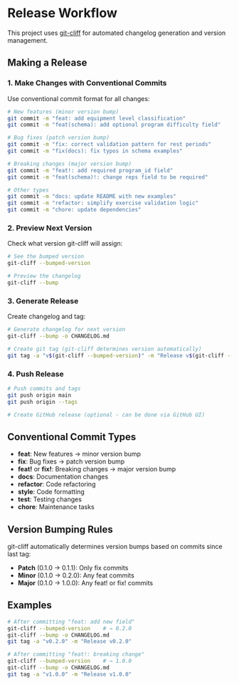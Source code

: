# Release Workflow

This project uses [git-cliff](https://git-cliff.org/) for automated changelog generation and version management.

## Making a Release

### 1. Make Changes with Conventional Commits

Use conventional commit format for all changes:

```bash
# New features (minor version bump)
git commit -m "feat: add equipment level classification"
git commit -m "feat(schema): add optional program difficulty field"

# Bug fixes (patch version bump)  
git commit -m "fix: correct validation pattern for rest periods"
git commit -m "fix(docs): fix typos in schema examples"

# Breaking changes (major version bump)
git commit -m "feat!: add required program_id field"
git commit -m "feat(schema)!: change reps field to be required"

# Other types
git commit -m "docs: update README with new examples"
git commit -m "refactor: simplify exercise validation logic"
git commit -m "chore: update dependencies"
```

### 2. Preview Next Version

Check what version git-cliff will assign:

```bash
# See the bumped version
git-cliff --bumped-version

# Preview the changelog
git-cliff --bump
```

### 3. Generate Release

Create changelog and tag:

```bash
# Generate changelog for next version
git-cliff --bump -o CHANGELOG.md

# Create git tag (git-cliff determines version automatically)
git tag -a "v$(git-cliff --bumped-version)" -m "Release v$(git-cliff --bumped-version)"
```

### 4. Push Release

```bash
# Push commits and tags
git push origin main
git push origin --tags

# Create GitHub release (optional - can be done via GitHub UI)
```

## Conventional Commit Types

- **feat**: New features → minor version bump
- **fix**: Bug fixes → patch version bump  
- **feat!** or **fix!**: Breaking changes → major version bump
- **docs**: Documentation changes
- **refactor**: Code refactoring
- **style**: Code formatting
- **test**: Testing changes
- **chore**: Maintenance tasks

## Version Bumping Rules

git-cliff automatically determines version bumps based on commits since last tag:

- **Patch** (0.1.0 → 0.1.1): Only fix commits
- **Minor** (0.1.0 → 0.2.0): Any feat commits
- **Major** (0.1.0 → 1.0.0): Any feat! or fix! commits

## Examples

```bash
# After committing "feat: add new field"
git-cliff --bumped-version    # → 0.2.0
git-cliff --bump -o CHANGELOG.md
git tag -a "v0.2.0" -m "Release v0.2.0"

# After committing "feat!: breaking change"  
git-cliff --bumped-version    # → 1.0.0
git-cliff --bump -o CHANGELOG.md
git tag -a "v1.0.0" -m "Release v1.0.0"
```
